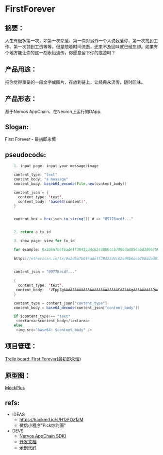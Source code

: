 # FirstForever
## 摘要：
人生有很多第一次，如第一次恋爱、第一次对另外一个人说我爱你、第一次找到工作、第一次领到工资等等，但是随着时间流逝，还来不及回味就已经忘却。如果有个地方能让你的这一刻永恒流传，你愿意留下你的痕迹吗？
## 产品用途：
把你觉得重要的一段文字或图片，存放到链上，让经典永流传，随时回味。
## 产品形态：
基于Nervos AppChain、在Neuron上运行的DApp.
## Slogan:
First Forever - 最初即永恒
## pseudocode:
```java
	1. input page: input your message/image

	content_type: "text"
	content_body: "a message"
	content_body: baseb64_encode(File.new(content_body))

  	content_json = {
  	  content_type: 'text',
  	  content_body: 'base64(content)',
	}


	content_hex = hex(json.to_string()) # => "09776acdf..."


	2. return a tx_id

	3. show page: view for tx_id

	for example: 0x2d6a7b0f6adeff38423d4c62cd8b6ccb708ddad85da5d3d06756ad4d8a04a6a2
	
	https://etherscan.io/tx/0x2d6a7b0f6adeff38423d4c62cd8b6ccb708ddad85da5d3d06756ad4d8a04a6a2
	

	content_json = "09776acdf..."
	
	{
	  content_type: 'text',
 	 content_body: 	'VFppZgAAAAAAAAAAAAAAAAAAAAAAAAACAAAAAgAAAAAAAAAQAAAAAgAAAAjIXAGAyPoncMnVDoDK21rwHro2AB9pf3AgfmiAIUlhcCJeSoAjKUNwJEdnACUSX/AmJ0kAJvJB8CgHKwAo0iPwAAEAAQABAAEAAQABAAEAAQAAfpABAAAAcIAABENEVABDU1QAAAAAAA==',
	}

	content_type = content_json["content_type"]
	content_body = base64_decode(content_json["content_body"])

	if $content_type == "text"
 	 <textarea>$content_body</textarea>
	else
 	 <img src="base64: $content_body" />
```
## 项目管理：
[Trello board: First Forever(最初即永恒)](https://trello.com/b/knv04a77/first-forever最初即永恒 "悬停显示")
## 原型图：
[MockPlus](https://free.modao.cc/app/jQl9OKzlyvPvqvxJSqYUApg3mVwy5GP#screen=s90194FB9B91529933520728 "悬停显示")
## refs:
* IDEAS
    * https://hackmd.io/s/H1zFOz1aM 
    * 微信小程序“Pick你的画”
* DEVS
    * [Nervos AppChain SDK)](https://cryptape.quip.com/NSfAOAUuOKI "悬停显示")
    * [开发文档](https://cryptape.github.io/Nervos-AppChain-Docs/#/ "悬停显示")
    * [示例代码](https://github.com/CryptapeHackathon/Hackthon-web3-neuron-example "悬停显示")







